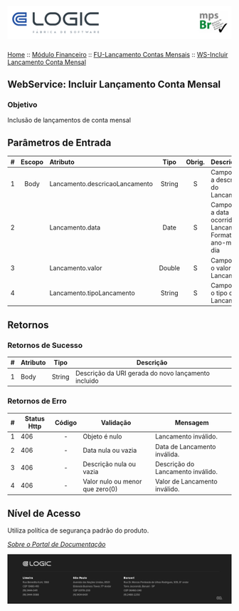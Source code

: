 # ![Cabecalho](../../../ReadMe-Anexos/Cabecalho.png)

[Home](../../../README.md) :: [Módulo Financeiro](../../Modulo-Financeiro.md) :: [FU-Lançamento Contas Mensais](../FU-Lancamento-Contas-Mensais.md) :: [WS-Incluir Lancamento Conta Mensal](WS-Incluir-Lancamento-Conta-Mensal.md)

## WebService: Incluir Lançamento Conta Mensal

### Objetivo

Inclusão de lançamentos de conta mensal

## Parâmetros de Entrada

| # | Escopo | Atributo | Tipo | Obrig. | Descrição |
|:-:|:------:|:---------|:----:|:------:|:----------|
| 1 | Body| Lancamento.descricaoLancamento | String | S | Campo com a descrição do Lancamento |
| 2 | | Lancamento.data | Date | S | Campo com a data ocorrida do Lancamento. Formato ano-mes-dia |
| 3 | | Lancamento.valor | Double | S | Campo com o valor do Lancamento |
| 4 | | Lancamento.tipoLancamento | String | S | Campo com o tipo de Lancamento |

## Retornos

### Retornos de Sucesso

| # | Atributo                          | Tipo | Descrição                         |
|:-:| --------------------------------- | :---------: | ------------------------------------ |
| 1 | Body | String        | Descrição da URI gerada do novo lançamento incluido |

### Retornos de Erro

| # | Status Http                         | Código | Validação                         | Mensagem |
|:-:| --------------------------------- | :---------: | ------------------------------------|----|
| 1 | 406 | -        | Objeto é nulo | Lancamento inválido. |
| 2 | 406 | -        | Data nula ou vazia | Data de Lancamento inválida. |
| 3 | 406 | -        | Descrição nula ou vazia | Descrição do Lancamento inválido. |
| 4 | 406 | -        | Valor nulo ou menor que zero(0) | Valor de Lancamento inválido. |

## Nível de Acesso

Utiliza política de segurança padrão do produto.

_[Sobre o Portal de Documentação](../../../About/About.md)_

![Rodape](../../../ReadMe-Anexos/Rodape.png)
